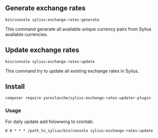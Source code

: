 ## Generate exchange rates

```
bin/console sylius:exchange-rates:generate
```
This command generate all available unique currency pairs from Sylius available currencies.

## Update exchange rates

```
bin/console sylius:exchange-rates:update
```
This command try to update all existing exchange rates in Sylius.

## Install
```
composer require yaroslavche/sylius-exchange-rates-updater-plugin
```

### Usage
For daily update add folowwing to crontab:
```
0 0 * * * /path_to_sylius/bin/console sylius:exchange-rates:update
```
